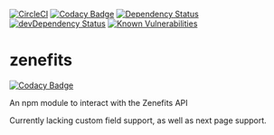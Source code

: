 [![CircleCI](https://circleci.com/gh/ctartist621/zenefits.svg?style=svg&circle-token=ca1ebb0f46537048b2e8636c21d872f6569e530c)](https://circleci.com/gh/ctartist621/zenefits) [![Codacy Badge](https://api.codacy.com/project/badge/Grade/6c4822ae8bf141e1a7839227fbc7905d)](https://www.codacy.com/app/ctartist621/zenefits?utm_source=github.com&amp;utm_medium=referral&amp;utm_content=ctartist621/zenefits&amp;utm_campaign=Badge_Grade) [![Dependency Status](https://david-dm.org/ctartist621/zenefits.svg)](https://david-dm.org/ctartist621/zenefits) [![devDependency Status](https://david-dm.org/ctartist621/zenefits/dev-status.svg)](https://david-dm.org/ctartist621/zenefits#info=devDependencies) [![Known Vulnerabilities](https://snyk.io/test/npm/zenefits/badge.svg)](https://snyk.io/test/npm/zenefits)

# zenefits

[![Codacy Badge](https://api.codacy.com/project/badge/Grade/6c4822ae8bf141e1a7839227fbc7905d)](https://www.codacy.com/app/ctartist621/zenefits?utm_source=github.com&utm_medium=referral&utm_content=ctartist621/zenefits&utm_campaign=badger)

An npm module to interact with the Zenefits API

Currently lacking custom field support, as well as next page support.